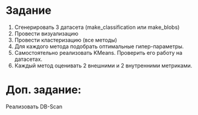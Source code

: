 # Задание

1. Сгенерировать 3 датасета (make_classification или make_blobs)
2. Провести визуализацию
3. Провести кластеризацию (все методы)
4. Для каждого метода подобрать оптимальные гипер-параметры.
5. Самостоятельно реализовать KMeans. Проверить его работу на датасетах.
6. Каждый метод оценивать 2 внешними и 2 внутренними метриками.

# Доп. задание:

Реализовать DB-Scan